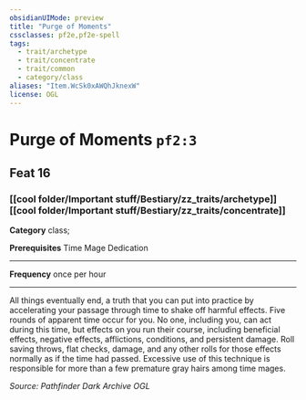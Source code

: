 ```yaml
---
obsidianUIMode: preview
title: "Purge of Moments"
cssclasses: pf2e,pf2e-spell
tags:
  - trait/archetype
  - trait/concentrate
  - trait/common
  - category/class
aliases: "Item.WcSk0xAWQhJknexW"
license: OGL
---
```

# Purge of Moments `pf2:3`
## Feat 16
### [[cool folder/Important stuff/Bestiary/zz_traits/archetype]][[cool folder/Important stuff/Bestiary/zz_traits/concentrate]]

**Category** class; 



**Prerequisites** Time Mage Dedication
* * *
**Frequency** once per hour

* * *

All things eventually end, a truth that you can put into practice by accelerating your passage through time to shake off harmful effects. Five rounds of apparent time occur for you. No one, including you, can act during this time, but effects on you run their course, including beneficial effects, negative effects, afflictions, conditions, and persistent damage. Roll saving throws, flat checks, damage, and any other rolls for those effects normally as if the time had passed. Excessive use of this technique is responsible for more than a few premature gray hairs among time mages.

*Source: Pathfinder Dark Archive*
*OGL*